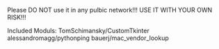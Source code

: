 Please DO NOT use it in any pulbic network!!!
USE IT WITH YOUR OWN RISK!!!

Included Moduls:
TomSchimansky/CustomTkinter
alessandromagg/pythonping
bauerj/mac_vendor_lookup
